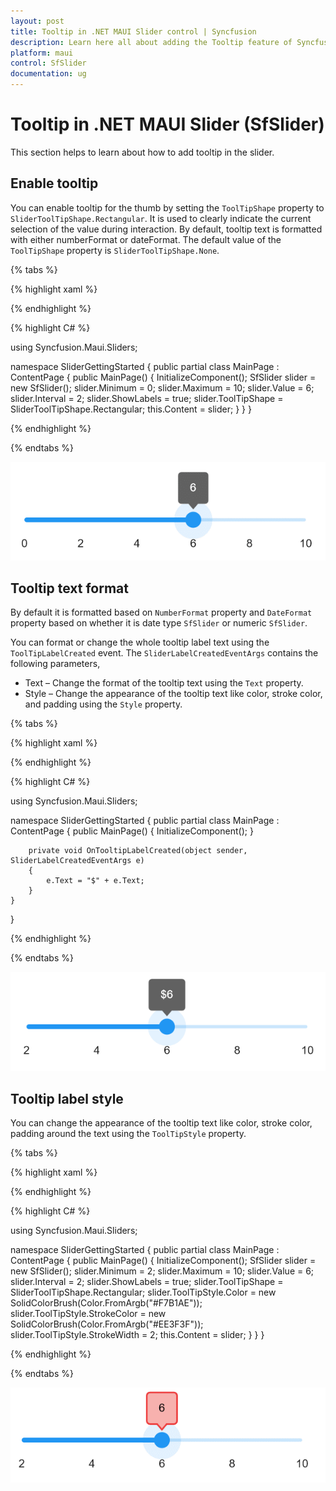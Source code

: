 ```yaml
---
layout: post
title: Tooltip in .NET MAUI Slider control | Syncfusion
description: Learn here all about adding the Tooltip feature of Syncfusion .NET MAUI Slider (SfSlider) control and more.
platform: maui
control: SfSlider
documentation: ug
---
```


# Tooltip in .NET MAUI Slider (SfSlider)

This section helps to learn about how to add tooltip in the slider.

## Enable tooltip

You can enable tooltip for the thumb by setting the `ToolTipShape` property to `SliderToolTipShape.Rectangular`. It is used to clearly indicate the current selection of the value during interaction. By default, tooltip text is formatted with either numberFormat or dateFormat. The default value of the `ToolTipShape` property is `SliderToolTipShape.None`.

{% tabs %}

{% highlight xaml %}

<ContentPage>
     <sliders:SfSlider Minimum="0" Maximum="10" Interval="2" Value="6" ToolTipShape="Rectangular" ShowLabels="True">
     </sliders:SfSlider>
 </ContentPage>

{% endhighlight %}

{% highlight C# %}

using Syncfusion.Maui.Sliders;

namespace SliderGettingStarted
{
    public partial class MainPage : ContentPage
    {
        public MainPage()
        {
            InitializeComponent();
          	SfSlider slider = new SfSlider();
            slider.Minimum = 0;
            slider.Maximum = 10;
            slider.Value = 6;
            slider.Interval = 2;
            slider.ShowLabels = true;
            slider.ToolTipShape = SliderToolTipShape.Rectangular;
            this.Content = slider;
        }
    }
}

{% endhighlight %}

{% endtabs %}

![Slider tooltip](images/tooltip/tooltip.png)

## Tooltip text format

By default it is formatted based on `NumberFormat` property and `DateFormat` property based on whether it is date type `SfSlider` or numeric `SfSlider`.

You can format or change the whole tooltip label text using the `ToolTipLabelCreated` event. The `SliderLabelCreatedEventArgs` contains the following parameters,

* Text – Change the format of the tooltip text using the `Text` property.
* Style – Change the appearance of the tooltip text like color, stroke color, and padding using the `Style` property.

{% tabs %}

{% highlight xaml %}

<ContentPage>
     <sliders:SfSlider Minimum="2" Maximum="10" Interval="2" ToolTipLabelCreated="OnTooltipLabelCreated" Value="6" ToolTipShape="Rectangular" ShowLabels="True">
     </sliders:SfSlider>
 </ContentPage>

{% endhighlight %}

{% highlight C# %}

using Syncfusion.Maui.Sliders;

namespace SliderGettingStarted
{
    public partial class MainPage : ContentPage
    {
        public MainPage()
        {
            InitializeComponent();
        }

        private void OnTooltipLabelCreated(object sender, SliderLabelCreatedEventArgs e)
		{
			e.Text = "$" + e.Text;
		}
    }
}

{% endhighlight %}

{% endtabs %}

![Slider custom tooltip](images/tooltip/custom-tooltip.png)

## Tooltip label style

You can change the appearance of the tooltip text like color, stroke color, padding around the text using the `ToolTipStyle` property.

{% tabs %}

{% highlight xaml %}

<ContentPage>
   <sliders:SfSlider Minimum="2" Maximum="10" Interval="2" Value="6" ToolTipShape="Rectangular" ShowLabels="True">
      <sliders:SfSlider.ToolTipStyle>
         <sliders:SliderToolTipStyle Color="#F7B1AE" StrokeColor="#EE3F3F" StrokeWidth="2" />
      </sliders:SfSlider.ToolTipStyle>
   </sliders:SfSlider>
 </ContentPage>

{% endhighlight %}

{% highlight C# %}

using Syncfusion.Maui.Sliders;

namespace SliderGettingStarted
{
    public partial class MainPage : ContentPage
    {
        public MainPage()
        {
            InitializeComponent();
            SfSlider slider = new SfSlider();
            slider.Minimum = 2;
            slider.Maximum = 10;
            slider.Value = 6;
            slider.Interval = 2;
            slider.ShowLabels = true;
            slider.ToolTipShape = SliderToolTipShape.Rectangular;
            slider.ToolTipStyle.Color = new SolidColorBrush(Color.FromArgb("#F7B1AE"));
            slider.ToolTipStyle.StrokeColor = new SolidColorBrush(Color.FromArgb("#EE3F3F"));
            slider.ToolTipStyle.StrokeWidth = 2;
            this.Content = slider;
        }
    }
}

{% endhighlight %}

{% endtabs %}

![Slider tooltip style](images/tooltip/tooltip-style.png)
